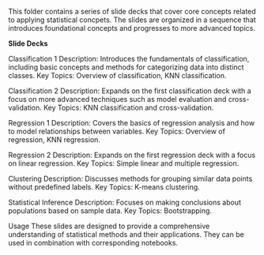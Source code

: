 This folder contains a series of slide decks that cover core concepts related to applying statistical concpets. The slides are organized in a sequence that introduces foundational concepts and progresses to more advanced topics.

**Slide Decks**

Classification 1
Description: Introduces the fundamentals of classification, including basic concepts and methods for categorizing data into distinct classes.
Key Topics: Overview of classification, KNN classification.


Classification 2
Description: Expands on the first classification deck with a focus on more advanced techniques such as model evaluation and cross-validation.
Key Topics: KNN classification and cross-validation.


Regression 1
Description: Covers the basics of regression analysis and how to model relationships between variables.
Key Topics: Overview of regression, KNN regression.

Regression 2
Description: Expands on the first regression deck with a focus on linear regression.
Key Topics: Simple linear and multiple regression.


Clustering
Description: Discusses methods for grouping similar data points without predefined labels.
Key Topics: K-means clustering.


Statistical Inference
Description: Focuses on making conclusions about populations based on sample data.
Key Topics: Bootstrapping.


Usage
These slides are designed to provide a comprehensive understanding of statistical methods and their applications. They can be used in combination with corresponding notebooks.
